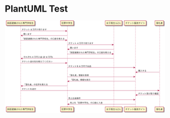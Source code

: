 # PlantUML Test

![plantuml-test](https://raw.githubusercontent.com/bageljp/sandbox/master/plantuml/test/test@1-31.png)
